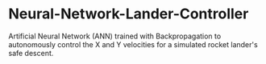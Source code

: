 # Neural-Network-Lander-Controller
Artificial Neural Network (ANN) trained with Backpropagation to autonomously control the X and Y velocities for a simulated rocket lander's safe descent.
